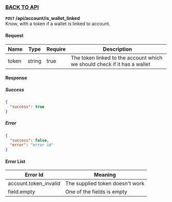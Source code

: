 ### [BACK TO API](../../API.md)

**``POST`` /api/account/is_wallet_linked**  
Know, with a token if a wallet is linked to account.

#### Request
| Name  | Type   | Require | Description                                                              |
| ----- | ------ | ------- | ------------------------------------------------------------------------ |
| token | string | true    | The token linked to the account which we should check if it has a wallet |

#### Response
##### Success
```json
{
  "success": true
}
```

##### Error
```json
{
  "success": false,
  "error": "error id"
}
```

#### Error List
| Error Id              | Meaning                         |
| --------------------- | ------------------------------- |
| account.token_invalid | The supplied token doesn't work |
| field.empty           | One of the fields is empty      |

